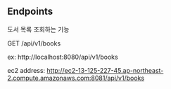 ## Endpoints

도서 목록 조회하는 기능

GET /api/v1/books

ex:
http://localhost:8080/api/v1/books

ec2 address:
http://ec2-13-125-227-45.ap-northeast-2.compute.amazonaws.com:8081/api/v1/books